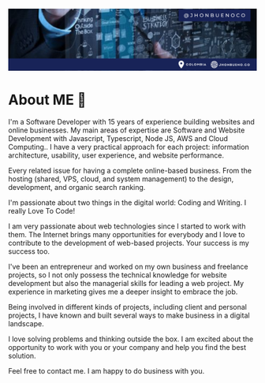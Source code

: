 ![Banner](https://github.com/jhonbuenoco/jhonbuenoco/blob/d338a6ee97c736d8afc3c3a39a90680cd4503258/github-profile-banner.png)


# About ME 👋

I'm a Software Developer with 15 years of experience building websites and online businesses. My main areas of expertise are Software and Website Development with Javascript, Typescript, Node JS, AWS and Cloud Computing.. I have a very practical approach for each project: information architecture, usability, user experience, and website performance.

Every related issue for having a complete online-based business. From the hosting (shared, VPS, cloud, and system management) to the design, development, and organic search ranking.

I'm passionate about two things in the digital world: Coding and Writing. I really Love To Code!

I am very passionate about web technologies since I started to work with them. The Internet brings many opportunities for everybody and I love to contribute to the development of web-based projects. Your success is my success too.

I've been an entrepreneur and worked on my own business and freelance projects, so I not only possess the technical knowledge for website development but also the managerial skills for leading a web project. My experience in marketing gives me a deeper insight to embrace the job.

Being involved in different kinds of projects, including client and personal projects, I have known and built several ways to make business in a digital landscape.

I love solving problems and thinking outside the box. I am excited about the opportunity to work with you or your company and help you find the best solution.

Feel free to contact me. I am happy to do business with you.

